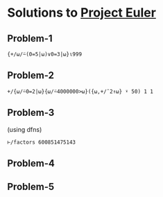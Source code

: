 # Solutions to [Project Euler](https://projecteuler.net/archives)

## Problem-1

```apl
{+/⍵/⍨(0=5|⍵)∨0=3|⍵}⍳999
```

## Problem-2

```apl
+/{⍵/⍨0=2|⍵}{⍵/⍨4000000>⍵}({⍵,+/¯2↑⍵} ⍣ 50) 1 1
```

## Problem-3
(using dfns)
```apl
⊢/factors 600851475143
```

## Problem-4

## Problem-5
